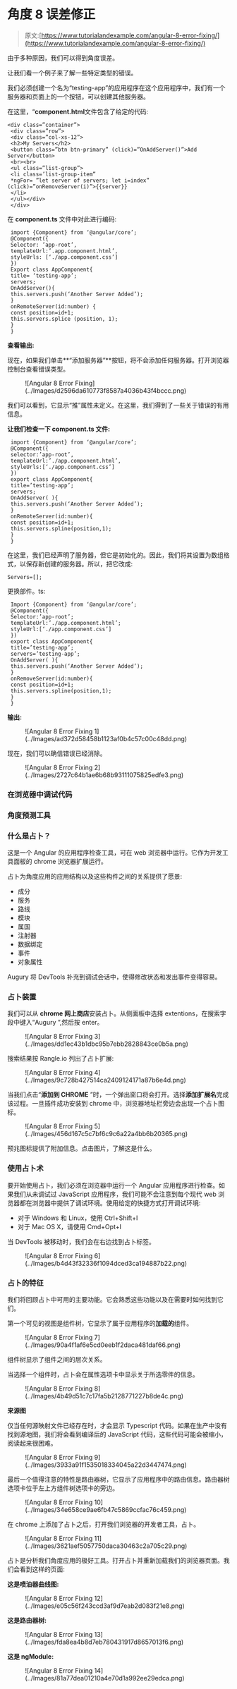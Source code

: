 # 角度 8 误差修正

> 原文:[https://www.tutorialandexample.com/angular-8-error-fixing/](https://www.tutorialandexample.com/angular-8-error-fixing/)

由于多种原因，我们可以得到角度误差。

让我们看一个例子来了解一些特定类型的错误。

我们必须创建一个名为“testing-app”的应用程序在这个应用程序中，我们有一个服务器和页面上的一个按钮，可以创建其他服务器。

在这里，“**component.html**文件包含了给定的代码:

```
<div class=”container”>
 <div class=”row”> 
 <div class=”col-xs-12”>
 <h2>My Servers</h2>
 <button class=”btn btn-primary” (click)=”OnAddServer()”>Add Server</button>
 <br><br>
 <ul class=”list-group”>
 <li class=’list-group-item”
 *ngFor= ”let server of servers; let i=index” (click)=”onRemoveServer(i)”>{{server}}
 </li>
 </ul></div>
 </div> 
```

在 **component.ts** 文件中对此进行编码:

```
 import {Component} from ‘@angular/core’;
 @Component({
 Selector: ’app-root’,
 templateUrl:’.app.component.html’,
 styleUrls: [‘./app.component.css’]
 })
 Export class AppComponent{
 title= ‘testing-app’;
 servers;
 OnAddServer(){
 this.servers.push(‘Another Server Added’);
 }
 onRemoteServer(id:number) {
 const position=id+1;
 this.servers.splice (position, 1);
 }
 } 
```

**查看输出:**

现在，如果我们单击**“添加服务器”**按钮，将不会添加任何服务器。打开浏览器控制台查看错误类型。

<figure class="aligncenter">![Angular 8 Error Fixing](../Images/d2596da610773f8587a4036b43f4bccc.png)</figure>

我们可以看到，它显示“推”属性未定义。在这里，我们得到了一些关于错误的有用信息。

**让我们检查一下 component.ts 文件:**

```
 import {Component} from ‘@angular/core’;
 @Component({
 selector:’app-root’,
 templateUrl:’./app.component.html’,
 styleUrls:[‘./app.component.css’]
 })
 export class AppComponent{
 title=’testing-app’;
 servers;
 OnAddServer( ){
 this.servers.push(‘Another Server Added’);
 }
 onRemoteServer(id:number){
 const position=id+1;
 this.servers.spline(position,1);
 }
 } 
```

在这里，我们已经声明了服务器，但它是初始化的。因此，我们将其设置为数组格式，以保存新创建的服务器。所以，把它改成:

```
Servers=[];
```

更换部件。ts:

```
 Import {Component} from ‘@angular/core’;
 @Component({
 Selector:’app-root’;
 templateUrl:’./app.component.html’;
 styleUrl:[‘./app.component.css’]
 })
 export class AppComponent{
 title=’testing-app’;
 servers=’testing-app’;
 OnAddServer( ){
 this.servers.push(‘Another Server Added’);
 }
 onRemoveServer(id:number){
 const position=id+1;
 this.servers.spline(position,1);
 }
 } 
```

**输出:**

<figure class="aligncenter">![Angular 8 Error Fixing 1](../Images/ad372d58458b1123af0b4c57c00c48dd.png)</figure>

现在，我们可以确信错误已经消除。

<figure class="aligncenter">![Angular 8 Error Fixing 2](../Images/2727c64b1ae6b68b93111075825edfe3.png)</figure>

### 在浏览器中调试代码

### 角度预测工具

### 什么是占卜？

这是一个 Angular 的应用程序检查工具，可在 web 浏览器中运行。它作为开发工具面板的 chrome 浏览器扩展运行。

占卜为角度应用的应用结构以及这些构件之间的关系提供了愿景:

*   成分
*   服务
*   路线
*   模块
*   属国
*   注射器
*   数据绑定
*   事件
*   对象属性

Augury 将 DevTools 补充到调试会话中，使得修改状态和发出事件变得容易。

### 占卜装置

我们可以从 **chrome 网上商店**安装占卜。从侧面板中选择 extentions，在搜索字段中键入“Augury ”,然后按 enter。

<figure class="aligncenter">![Angular 8 Error Fixing 3](../Images/dd1ec43b1dbc95b7ebb2828843ce0b5a.png)</figure>

搜索结果按 Rangle.io 列出了占卜扩展:

<figure class="aligncenter">![Angular 8 Error Fixing 4](../Images/9c728b427514ca2409124171a87b6e4d.png)</figure>

当我们点击“**添加到 CHROME** ”时，一个弹出窗口将会打开。选择**添加扩展名**完成该过程。一旦插件成功安装到 chrome 中，浏览器地址栏旁边会出现一个占卜图标。

<figure class="aligncenter">![Angular 8 Error Fixing 5](../Images/456d167c5c7bf6c9c6a22a4bb6b20365.png)</figure>

预兆图标提供了附加信息。点击图片，了解这是什么。

### 使用占卜术

要开始使用占卜，我们必须在浏览器中运行一个 Angular 应用程序进行检查。如果我们从未调试过 JavaScript 应用程序，我们可能不会注意到每个现代 web 浏览器都在浏览器中提供了调试环境。使用给定的快捷方式打开调试环境:

*   对于 Windows 和 Linux，使用 Ctrl+Shift+I
*   对于 Mac OS X，请使用 Cmd+Opt+I

当 DevTools 被移动时，我们会在右边找到占卜标签。

<figure class="aligncenter">![Angular 8 Error Fixing 6](../Images/b4d43f32336f1094dced3ca194887b22.png)</figure>

### 占卜的特征

我们将回顾占卜中可用的主要功能。它会熟悉这些功能以及在需要时如何找到它们。

第一个可见的视图是组件树，它显示了属于应用程序的**加载的**组件。

<figure class="aligncenter">![Angular 8 Error Fixing 7](../Images/90a4f1af6e5cd0eeb1f2daca481daf66.png)</figure>

组件树显示了组件之间的层次关系。

当选择一个组件时，占卜会在属性选项卡中显示关于所选零件的信息。

<figure class="aligncenter">![Angular 8 Error Fixing 8](../Images/4b49d51c7c17fa5b2128771227b8de4c.png)</figure>

**来源图**

仅当任何源映射文件已经存在时，才会显示 Typescript 代码。如果在生产中没有找到源地图，我们将会看到编译后的 JavaScript 代码，这些代码可能会被缩小，阅读起来很困难。

<figure class="aligncenter">![Angular 8 Error Fixing 9](../Images/3933a91f1535018334045a22d3447474.png)</figure>

最后一个值得注意的特性是路由器树，它显示了应用程序中的路由信息。路由器树选项卡位于左上方组件树选项卡的旁边。

<figure class="aligncenter">![Angular 8 Error Fixing 10](../Images/34e658ce9ae6fb47c5869ccfac76c459.png)</figure>

在 chrome 上添加了占卜之后，打开我们浏览器的开发者工具，占卜。

<figure class="aligncenter">![Angular 8 Error Fixing 11](../Images/3621aef5057750daca30463c2a705c29.png)</figure>

占卜是分析我们角度应用的极好工具。打开占卜并重新加载我们的浏览器页面。我们会看到这样的页面:

**这是喷油器曲线图:**

<figure class="aligncenter">![Angular 8 Error Fixing 12](../Images/e05c56f243ccd3af9d7eab2d083f21e8.png)</figure>

**这是路由器树:**

<figure class="aligncenter">![Angular 8 Error Fixing 13](../Images/fda8ea4b8d7eb780431917d8657013f6.png)</figure>

**这是 ngModule:**

<figure class="aligncenter">![Angular 8 Error Fixing 14](../Images/81a77dea01210a4e70d1a992ee29edca.png)</figure>